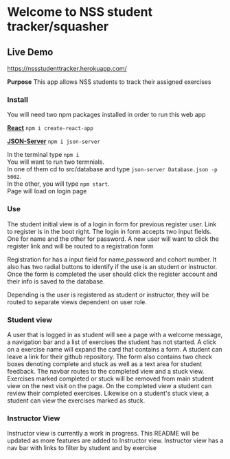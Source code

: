 # Welcome to NSS student tracker/squasher

## Live Demo
https://nssstudenttracker.herokuapp.com/

**Purpose** This app allows NSS students to track their assigned exercises

### Install
You will need two npm packages installed in order to run this web app

**[React](https://www.npmjs.com/package/create-react-app)**
```npm i create-react-app```

**[JSON-Server](https://www.npmjs.com/package/json-server)**
```npm i json-server```

In the terminal type `npm i` <br>
You will want to run two termnials.<br>
In one of them cd to src/database and type `json-server Database.json -p 5002`.<br>
In the other, you will type `npm start`.<br>
Page will load on login page

### Use ###
The student initial view is of a login in form for previous register user. Link to register is in the boot right. The login in form accepts two input fields. One for name and the other for password. A new user will want to click the register link and will be routed to a registration form

Registration for has a input field for name,password and cohort number. It also has two radial buttons to identify if the use is an student or instructor. Once the form is completed the user should click the register account and their info is saved to the database.

Depending is the user is registered as student or instructor, they will be routed to separate views dependent on user role.

### Student view ###
A user that is logged in as student will see a page with a welcome message, a navigation bar and a list of exercises the student has not started. A click on a exercise name will expand the card that contains a form. A student can leave a link for their github repository. The form also contains two check boxes denoting complete and stuck as well as a text area for student feedback. The navbar routes to the completed view and a stuck view. Exercises marked completed or stuck will be removed from main student view on the next visit on the page.
On the completed view a student can review their completed exercises. Likewise on a student's stuck view, a student can view the exercises marked as stuck.

### Instructor View ###
Instructor view is currently a work in progress. This README will be updated as more features are added to Instructor view.
Instructor view has a nav bar with links to filter by student and by exercise
